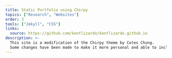 ```yaml
---
title: Static Portfolio using Chirpy
topics: ["Research", "Websites"]
order: 3
tools: ["Jekyll", "CSS"]
links:
  source: https://github.com/kentlizardo/kentlizardo.github.io
description: >-
  This site is a modification of the Chirpy theme by Cotes Chung.
  Some changes have been made to make it more personal and able to include projects in addition to other custom components.
---
```

